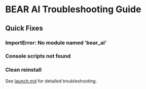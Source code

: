 # BEAR AI Troubleshooting Guide

## Quick Fixes

### ImportError: No module named 'bear_ai'


### Console scripts not found


### Clean reinstall


See [launch.md](launch.md) for detailed troubleshooting.
